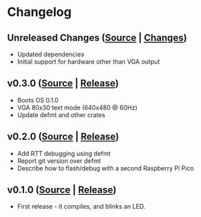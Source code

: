 # Changelog

## Unreleased Changes ([Source](https://github.com/neotron-compute/neotron-pico-bios/tree/develop) | [Changes](https://github.com/neotron-compute/neotron-pico-bios/compare/v0.3.0...develop))

* Updated dependencies
* Initial support for hardware other than VGA output

## v0.3.0 ([Source](https://github.com/neotron-compute/neotron-pico-bios/tree/v0.3.0) | [Release](https://github.com/neotron-compute/neotron-pico-bios/release/tag/v0.3.0))

* Boots OS 0.1.0
* VGA 80x30 text mode (640x480 @ 60Hz)
* Update defmt and other crates

## v0.2.0 ([Source](https://github.com/neotron-compute/neotron-pico-bios/tree/v0.2.0) | [Release](https://github.com/neotron-compute/neotron-pico-bios/release/tag/v0.2.0))

* Add RTT debugging using defmt
* Report git version over defmt
* Describe how to flash/debug with a second Raspberry Pi Pico

## v0.1.0 ([Source](https://github.com/neotron-compute/neotron-pico-bios/tree/v0.1.0) | [Release](https://github.com/neotron-compute/neotron-pico-bios/release/tag/v0.1.0))

* First release - it compiles, and blinks an LED.
